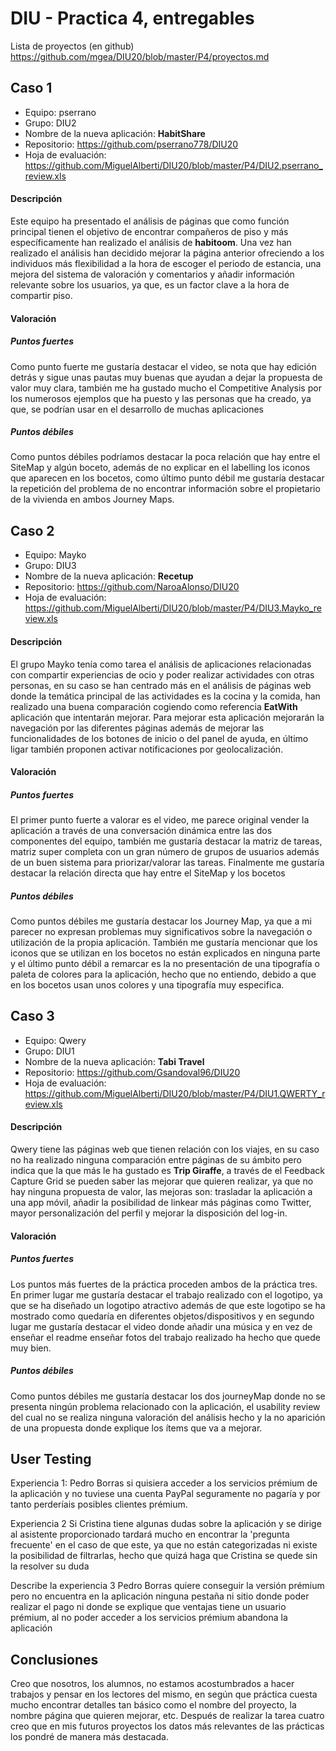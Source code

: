 # DIU - Practica 4, entregables

Lista de proyectos (en github) https://github.com/mgea/DIU20/blob/master/P4/proyectos.md

## Caso 1
* Equipo: pserrano
* Grupo: DIU2
* Nombre de la nueva aplicación: **HabitShare**
* Repositorio: https://github.com/pserrano778/DIU20
* Hoja de evaluación: https://github.com/MiguelAlberti/DIU20/blob/master/P4/DIU2.pserrano_review.xls
#### Descripción
Este equipo ha presentado el análisis de páginas que como función principal tienen el objetivo de encontrar compañeros de piso y más específicamente han realizado el análisis de **habitoom**. Una vez han realizado el análisis han decidido mejorar la página anterior ofreciendo a los individuos más flexibilidad a la hora de escoger el periodo de estancia, una mejora del sistema de valoración y comentarios y añadir información relevante sobre los usuarios, ya que, es un factor clave a la hora de compartir piso.
#### Valoración
##### Puntos fuertes
Como punto fuerte me gustaría destacar el video, se nota que hay edición detrás y sigue unas pautas muy buenas que ayudan a dejar la propuesta de valor muy clara, también me ha gustado mucho el Competitive Analysis por los numerosos ejemplos que ha puesto y las personas que ha creado, ya que, se podrían usar en el desarrollo de muchas aplicaciones
##### Puntos débiles
Como puntos débiles podríamos destacar la poca relación que hay entre el SiteMap y algún boceto, además de no explicar en el labelling los iconos que aparecen en los bocetos, como último punto débil me gustaría destacar la repetición del problema de no encontrar información sobre el propietario de la vivienda en ambos Journey Maps.

## Caso 2
* Equipo: Mayko 
* Grupo: DIU3
* Nombre de la nueva aplicación: **Recetup**
* Repositorio: https://github.com/NaroaAlonso/DIU20
* Hoja de evaluación: https://github.com/MiguelAlberti/DIU20/blob/master/P4/DIU3.Mayko_review.xls
#### Descripción
El grupo Mayko tenía como tarea el análisis de aplicaciones relacionadas con compartir experiencias de ocio y poder realizar actividades con otras personas, en su caso se han centrado más en el análisis de páginas web donde la temática principal de las actividades es la cocina y la comida, han realizado una buena comparación cogiendo como referencia **EatWith** aplicación que intentarán mejorar.
Para mejorar esta aplicación mejorarán la navegación por las diferentes páginas además de mejorar las funcionalidades de los botones de inicio o del panel de ayuda, en último ligar también proponen activar notificaciones por geolocalización.
#### Valoración
##### Puntos fuertes
El primer punto fuerte a valorar es el video, me parece original vender la aplicación a través de una conversación dinámica entre las dos componentes del equipo, también me gustaría destacar la matriz de tareas, matriz super completa con un gran número de grupos de usuarios además de un buen sistema para priorizar/valorar las tareas. Finalmente me gustaría destacar la relación directa que hay entre el SiteMap y los bocetos
##### Puntos débiles
Como puntos débiles me gustaría destacar los Journey Map, ya que a mi parecer no expresan problemas muy significativos sobre la navegación o utilización de la propia aplicación. También me gustaría mencionar que los iconos que se utilizan en los bocetos no están explicados en ninguna parte y el último punto débil a remarcar es la no presentación de una tipografía o paleta de colores para la aplicación, hecho que no entiendo, debido a que en los bocetos usan unos colores y una tipografía muy especifica.


## Caso 3
* Equipo: Qwery
* Grupo: DIU1
* Nombre de la nueva aplicación: **Tabi Travel**
* Repositorio: https://github.com/Gsandoval96/DIU20
* Hoja de evaluación: https://github.com/MiguelAlberti/DIU20/blob/master/P4/DIU1.QWERTY_review.xls
#### Descripción
Qwery tiene las páginas web que tienen relación con los viajes, en su caso no ha realizado ninguna comparación entre páginas de su ámbito pero indica que la que más le ha gustado es **Trip Giraffe**, a través de el Feedback Capture Grid se pueden saber las mejorar que quieren realizar, ya que no hay ninguna propuesta de valor, las mejoras son: trasladar la aplicación a una app móvil, añadir la posibilidad de linkear más páginas como Twitter, mayor personalización del perfil y mejorar la disposición del log-in.
#### Valoración
##### Puntos fuertes
Los puntos más fuertes de la práctica proceden ambos de la práctica tres. En primer lugar me gustaría destacar el trabajo realizado con el logotipo, ya que se ha diseñado un logotipo atractivo además de que este logotipo se ha mostrado como quedaría en diferentes objetos/dispositivos y en segundo lugar me gustaría destacar el video donde añadir una música y en vez de enseñar el readme enseñar fotos del trabajo realizado ha hecho que quede muy bien.
##### Puntos débiles
Como puntos débiles me gustaría destacar los dos journeyMap donde no se presenta ningún problema relacionado con la aplicación, el usability review del cual no se realiza ninguna valoración del análisis hecho y la no aparición de una propuesta donde explique los ítems que va a mejorar.



## User Testing

Experiencia 1:
Pedro Borras si quisiera acceder a los servicios prémium de la aplicación y no tuviese una cuenta PayPal seguramente no pagaría y por tanto perderíais posibles clientes prémium.

Experiencia 2
Si Cristina tiene algunas dudas sobre la aplicación y se dirige al asistente proporcionado tardará mucho en encontrar la 'pregunta frecuente' en el caso de que este, ya que no están categorizadas ni existe la posibilidad de filtrarlas, hecho que quizá haga que Cristina se quede sin la resolver su duda

Describe la experiencia 3
Pedro Borras quiere conseguir la versión prémium pero no encuentra en la aplicación ninguna pestaña ni sitio donde poder realizar el pago ni donde se explique que ventajas tiene un usuario prémium, al no poder acceder a los servicios prémium abandona la aplicación


## Conclusiones
Creo que nosotros, los alumnos, no estamos acostumbrados a hacer trabajos y pensar en los lectores del mismo, en según que práctica cuesta mucho encontrar detalles tan básico como el nombre del proyecto, la nombre página que quieren mejorar, etc. Después de realizar la tarea cuatro creo que en mis futuros proyectos los datos más relevantes de las prácticas los pondré de manera más destacada.
